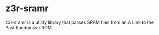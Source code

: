 # z3r-sramr

z3r-sramr is a utility library that parses SRAM files from an A Link to the Past Randomizer ROM.

